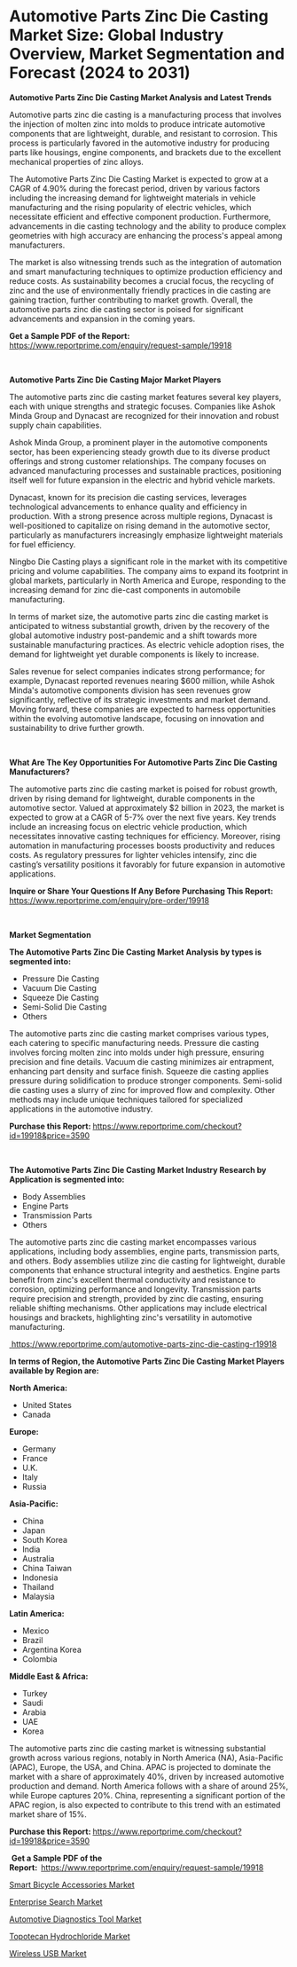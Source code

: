 <p><h1>Automotive Parts Zinc Die Casting Market Size: Global Industry Overview, Market Segmentation and Forecast (2024 to 2031)</h1></p><p><strong>Automotive Parts Zinc Die Casting Market Analysis and Latest Trends</strong></p>
<p><p>Automotive parts zinc die casting is a manufacturing process that involves the injection of molten zinc into molds to produce intricate automotive components that are lightweight, durable, and resistant to corrosion. This process is particularly favored in the automotive industry for producing parts like housings, engine components, and brackets due to the excellent mechanical properties of zinc alloys.</p><p>The Automotive Parts Zinc Die Casting Market is expected to grow at a CAGR of 4.90% during the forecast period, driven by various factors including the increasing demand for lightweight materials in vehicle manufacturing and the rising popularity of electric vehicles, which necessitate efficient and effective component production. Furthermore, advancements in die casting technology and the ability to produce complex geometries with high accuracy are enhancing the process's appeal among manufacturers. </p><p>The market is also witnessing trends such as the integration of automation and smart manufacturing techniques to optimize production efficiency and reduce costs. As sustainability becomes a crucial focus, the recycling of zinc and the use of environmentally friendly practices in die casting are gaining traction, further contributing to market growth. Overall, the automotive parts zinc die casting sector is poised for significant advancements and expansion in the coming years.</p></p>
<p><strong>Get a Sample PDF of the Report:&nbsp;</strong> <a href="https://www.reportprime.com/enquiry/request-sample/19918?utm_campaign=1141&utm_medium=2&utm_source=Github&utm_content=ia&utm_term=23112024&utm_id=automotive-parts-zinc-die-casting">https://www.reportprime.com/enquiry/request-sample/19918</a></p>
<p>&nbsp;</p>
<p><strong>Automotive Parts Zinc Die Casting Major Market Players</strong></p>
<p><p>The automotive parts zinc die casting market features several key players, each with unique strengths and strategic focuses. Companies like Ashok Minda Group and Dynacast are recognized for their innovation and robust supply chain capabilities. </p><p>Ashok Minda Group, a prominent player in the automotive components sector, has been experiencing steady growth due to its diverse product offerings and strong customer relationships. The company focuses on advanced manufacturing processes and sustainable practices, positioning itself well for future expansion in the electric and hybrid vehicle markets.</p><p>Dynacast, known for its precision die casting services, leverages technological advancements to enhance quality and efficiency in production. With a strong presence across multiple regions, Dynacast is well-positioned to capitalize on rising demand in the automotive sector, particularly as manufacturers increasingly emphasize lightweight materials for fuel efficiency.</p><p>Ningbo Die Casting plays a significant role in the market with its competitive pricing and volume capabilities. The company aims to expand its footprint in global markets, particularly in North America and Europe, responding to the increasing demand for zinc die-cast components in automobile manufacturing.</p><p>In terms of market size, the automotive parts zinc die casting market is anticipated to witness substantial growth, driven by the recovery of the global automotive industry post-pandemic and a shift towards more sustainable manufacturing practices. As electric vehicle adoption rises, the demand for lightweight yet durable components is likely to increase.</p><p>Sales revenue for select companies indicates strong performance; for example, Dynacast reported revenues nearing $600 million, while Ashok Minda's automotive components division has seen revenues grow significantly, reflective of its strategic investments and market demand. Moving forward, these companies are expected to harness opportunities within the evolving automotive landscape, focusing on innovation and sustainability to drive further growth.</p></p>
<p>&nbsp;</p>
<p><strong>What Are The Key Opportunities For Automotive Parts Zinc Die Casting Manufacturers?</strong></p>
<p><p>The automotive parts zinc die casting market is poised for robust growth, driven by rising demand for lightweight, durable components in the automotive sector. Valued at approximately $2 billion in 2023, the market is expected to grow at a CAGR of 5-7% over the next five years. Key trends include an increasing focus on electric vehicle production, which necessitates innovative casting techniques for efficiency. Moreover, rising automation in manufacturing processes boosts productivity and reduces costs. As regulatory pressures for lighter vehicles intensify, zinc die casting’s versatility positions it favorably for future expansion in automotive applications.</p></p>
<p><strong>Inquire or Share Your Questions If Any Before Purchasing This Report:</strong> <a href="https://www.reportprime.com/enquiry/pre-order/19918?utm_campaign=1141&utm_medium=2&utm_source=Github&utm_content=ia&utm_term=23112024&utm_id=automotive-parts-zinc-die-casting">https://www.reportprime.com/enquiry/pre-order/19918</a></p>
<p>&nbsp;</p>
<p><strong>Market Segmentation</strong></p>
<p><strong>The Automotive Parts Zinc Die Casting Market Analysis by types is segmented into:</strong></p>
<p><ul><li>Pressure Die Casting</li><li>Vacuum Die Casting</li><li>Squeeze Die Casting</li><li>Semi-Solid Die Casting</li><li>Others</li></ul></p>
<p><p>The automotive parts zinc die casting market comprises various types, each catering to specific manufacturing needs. Pressure die casting involves forcing molten zinc into molds under high pressure, ensuring precision and fine details. Vacuum die casting minimizes air entrapment, enhancing part density and surface finish. Squeeze die casting applies pressure during solidification to produce stronger components. Semi-solid die casting uses a slurry of zinc for improved flow and complexity. Other methods may include unique techniques tailored for specialized applications in the automotive industry.</p></p>
<p><strong>Purchase this Report:&nbsp;</strong><a href="https://www.reportprime.com/checkout?id=19918&price=3590&utm_campaign=1141&utm_medium=2&utm_source=Github&utm_content=ia&utm_term=23112024&utm_id=automotive-parts-zinc-die-casting">https://www.reportprime.com/checkout?id=19918&price=3590</a></p>
<p>&nbsp;</p>
<p><strong>The Automotive Parts Zinc Die Casting Market Industry Research by Application is segmented into:</strong></p>
<p><ul><li>Body Assemblies</li><li>Engine Parts</li><li>Transmission Parts</li><li>Others</li></ul></p>
<p><p>The automotive parts zinc die casting market encompasses various applications, including body assemblies, engine parts, transmission parts, and others. Body assemblies utilize zinc die casting for lightweight, durable components that enhance structural integrity and aesthetics. Engine parts benefit from zinc's excellent thermal conductivity and resistance to corrosion, optimizing performance and longevity. Transmission parts require precision and strength, provided by zinc die casting, ensuring reliable shifting mechanisms. Other applications may include electrical housings and brackets, highlighting zinc's versatility in automotive manufacturing.</p></p>
<p><a href="https://www.reportprime.com/automotive-parts-zinc-die-casting-r19918?utm_campaign=1141&utm_medium=2&utm_source=Github&utm_content=ia&utm_term=23112024&utm_id=automotive-parts-zinc-die-casting">&nbsp;https://www.reportprime.com/automotive-parts-zinc-die-casting-r19918</a></p>
<p><strong>In terms of Region, the Automotive Parts Zinc Die Casting Market Players available by Region are:</strong></p>
<p>
    <p> <strong> North America: </strong>
        <ul>
            <li>United States</li>
            <li>Canada</li>
        </ul>
        </p> 
    <p> <strong> Europe: </strong>
        <ul>
            <li>Germany</li>
            <li>France</li>
            <li>U.K.</li>
            <li>Italy</li>
            <li>Russia</li>
        </ul>
        </p> 
    <p> <strong> Asia-Pacific: </strong>
        <ul>
            <li>China</li>
            <li>Japan</li>
            <li>South Korea</li>
            <li>India</li>
            <li>Australia</li>
            <li>China Taiwan</li>
            <li>Indonesia</li>
            <li>Thailand</li>
            <li>Malaysia</li>
        </ul>
        </p> 
    <p> <strong> Latin America: </strong>
        <ul>
            <li>Mexico</li>
            <li>Brazil</li>
            <li>Argentina Korea</li>
            <li>Colombia</li>
        </ul>
        </p> 
    <p> <strong> Middle East & Africa: </strong>
        <ul>
            <li>Turkey</li>
            <li>Saudi</li>
            <li>Arabia</li>
            <li>UAE</li>
            <li>Korea</li>
        </ul>
    </p>
    </p>
<p><p>The automotive parts zinc die casting market is witnessing substantial growth across various regions, notably in North America (NA), Asia-Pacific (APAC), Europe, the USA, and China. APAC is projected to dominate the market with a share of approximately 40%, driven by increased automotive production and demand. North America follows with a share of around 25%, while Europe captures 20%. China, representing a significant portion of the APAC region, is also expected to contribute to this trend with an estimated market share of 15%.</p></p>
<p><strong>Purchase this Report: </strong><a href="https://www.reportprime.com/checkout?id=19918&price=3590&utm_campaign=1141&utm_medium=2&utm_source=Github&utm_content=ia&utm_term=23112024&utm_id=automotive-parts-zinc-die-casting">https://www.reportprime.com/checkout?id=19918&price=3590</a></p>
<p>&nbsp;<strong>Get a Sample PDF of the Report:&nbsp;&nbsp;</strong><a href="https://www.reportprime.com/enquiry/request-sample/19918?utm_campaign=1141&utm_medium=2&utm_source=Github&utm_content=ia&utm_term=23112024&utm_id=automotive-parts-zinc-die-casting">https://www.reportprime.com/enquiry/request-sample/19918</a></p>
<p><strong></strong></p>
<p><p><a href="https://issuu.com/reportprime-2/docs/smart-bicycle-accessories-market-si_a73362b74b0605?utm_campaign=1141&utm_medium=2&utm_source=Github&utm_content=ia&utm_term=23112024&utm_id=automotive-parts-zinc-die-casting">Smart Bicycle Accessories Market</a></p><p><a href="https://www.linkedin.com/pulse/enterprise-search-market-research-report-shows-impressive-growth-ql7uf?utm_campaign=1141&utm_medium=2&utm_source=Github&utm_content=ia&utm_term=23112024&utm_id=automotive-parts-zinc-die-casting">Enterprise Search Market</a></p><p><a href="https://github.com/FassouRP/Market-Research-Report-List-6/blob/main/automotive-diagnostics-tool-market.md?utm_campaign=1141&utm_medium=2&utm_source=Github&utm_content=ia&utm_term=23112024&utm_id=automotive-parts-zinc-die-casting">Automotive Diagnostics Tool Market</a></p><p><a href="https://www.linkedin.com/pulse/exploring-topotecan-hydrochloride-market-trends-size-expected-l9gif?utm_campaign=1141&utm_medium=2&utm_source=Github&utm_content=ia&utm_term=23112024&utm_id=automotive-parts-zinc-die-casting">Topotecan Hydrochloride Market</a></p><p><a href="https://issuu.com/reportprime-2/docs/wireless-usb-market-size-2030.pptx_0267acecd81453?utm_campaign=1141&utm_medium=2&utm_source=Github&utm_content=ia&utm_term=23112024&utm_id=automotive-parts-zinc-die-casting">Wireless USB Market</a></p></p>
